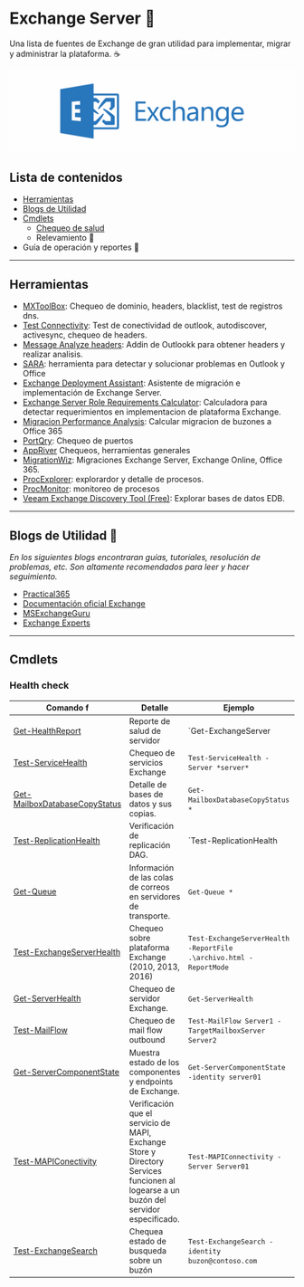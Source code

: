 Exchange Server :e-mail:
=======================================================================
Una lista de fuentes de Exchange de gran utilidad para implementar, migrar y administrar la plataforma. :coffee:

![Exchange Server](https://github.com/yin-yang/Exchange/blob/master/resources/exchange.png)

## Lista de contenidos 

* [Herramientas](https://github.com/yin-yang/Exchange/#Herramientas)
* [Blogs de Utilidad](https://github.com/yin-yang/Exchange/#Blogs-de-utilidad)
* [Cmdlets](https://github.com/yin-yang/Exchange/#Cmdlets)
  * [Chequeo de salud](https://github.com/yin-yang/Exchange/#Health-Check)
  * Relevamiento :construction:
* Guía de operación y reportes :construction:

---

## Herramientas

* [MXToolBox](https://mxtoolbox.com/): Chequeo de dominio, headers, blacklist, test de registros dns.
* [Test Connectivity](https://www.testconnectivity.microsoft.com/): Test de conectividad de outlook, autodiscover, activesync, chequeo de headers.
* [Message Analyze headers](https://appsource.microsoft.com/en-us/product/office/WA104005406): Addin de Outlookk para obtener headers y realizar analisis.
* [SARA](https://diagnostics.outlook.com/#/): herramienta para detectar y solucionar problemas en Outlook y Office
* [Exchange Deployment Assistant](https://docs.microsoft.com/en-us/exchange/exchange-deployment-assistant?view=exchserver-2019): Asistente de migración e implementación de Exchange Server.
* [Exchange Server Role Requirements Calculator](https://gallery.technet.microsoft.com/Exchange-2013-Server-Role-f8a61780): Calculadora para detectar requerimientos en implementacion de plataforma Exchange.
* [Migracion Performance Analysis](https://blogs.technet.microsoft.com/exchange/2014/03/24/mailbox-migration-performance-analysis/): Calcular migracion de buzones a Office 365
* [PortQry](https://www.microsoft.com/en-us/download/details.aspx?id=24009): Chequeo de puertos
* [AppRiver](https://tools.appriver.com/) Chequeos, herramientas generales
* [MigrationWiz](https://www.bittitan.com/migrationwiz/why-migrationwiz/): Migraciones Exchange Server, Exchange Online, Office 365.
* [ProcExplorer](https://docs.microsoft.com/en-us/sysinternals/downloads/process-explorer): explorardor y detalle de procesos.
* [ProcMonitor](https://docs.microsoft.com/en-us/sysinternals/downloads/procmon): monitoreo de procesos
* [Veeam Exchange Discovery Tool (Free)](https://www.veeam.com/blog/how-to-free-exchange-discovery-tool-helps-admin.html>): Explorar bases de datos EDB.

---

## Blogs de Utilidad :gem:

*En los siguientes blogs encontraran guías, tutoriales, resolución de problemas, etc. Son altamente recomendados para leer y hacer seguimiento.*

* [Practical365](https://practical365.com)
* [Documentación oficial Exchange](https://docs.microsoft.com/en-us/exchange/) 
* [MSExchangeGuru](http://msexchangeguru.com/)
* [Exchange Experts](https://www.experts-exchange.com/)

---

## Cmdlets

### Health check








| Comando                                                                                        f                                                                         | Detalle                                                                                                                               | Ejemplo                                                                          | Versión                   |
| ------------------------------------------------------------------------------------------------------------------------------------------------------------------------ | ------------------------------------------------------------------------------------------------------------------------------------- | -------------------------------------------------------------------------------- | ------------------------- |
| [Get-HealthReport](https://docs.microsoft.com/en-us/powershell/module/exchange/server-health-and-performance/get-healthreport?view=exchange-ps)                          | Reporte de salud de servidor                                                                                                          | `Get-ExchangeServer | Get-HealthReport`                                          | Exchange 2013 o Superior  |
| [Test-ServiceHealth](https://docs.microsoft.com/en-us/powershell/module/exchange/server-health-and-performance/test-servicehealth?view=exchange-ps)                      | Chequeo de servicios Exchange                                                                                                         | `Test-ServiceHealth -Server *server*`                                            | Exchange 2010 o Superior  |
| [Get-MailboxDatabaseCopyStatus](https://docs.microsoft.com/en-us/powershell/module/exchange/database-availability-groups/get-mailboxdatabasecopystatus?view=exchange-ps) | Detalle de bases de datos y sus copias.                                                                                               | `Get-MailboxDatabaseCopyStatus *`                                                | Exchange 2010 o superior  |
| [Test-ReplicationHealth](https://docs.microsoft.com/en-us/powershell/module/exchange/database-availability-groups/test-replicationhealth?view=exchange-ps)               | Verificación de replicación DAG.                                                                                                      | `Test-ReplicationHealth | ? {$_.result -like "*error*" | select -expand error }` | Exchange 2010 o superior  |
| [Get-Queue](https://docs.microsoft.com/en-us/powershell/module/exchange/mail-flow/get-queue?view=exchange-ps)                                                            | Información de las colas de correos en servidores de transporte.                                                                      | `Get-Queue *`                                                                    | Exchange 2010 o Superior  |
| [Test-ExchangeServerHealth](https://github.com/yin-yang/Exchange/blob/master/Test-ExchangeServerHealth.ps1)                                                              | Chequeo  sobre plataforma Exchange (2010, 2013, 2016)                                                                                 | `Test-ExchangeServerHealth -ReportFile .\archivo.html -ReportMode`               | Exchange 2010 o superior  |
| [Get-ServerHealth](https://docs.microsoft.com/en-us/powershell/module/exchange/server-health-and-performance/get-serverhealth?view=exchange-ps)                          | Chequeo de servidor Exchange.                                                                                                         | `Get-ServerHealth`                                                               | Exchange 2013 o superior  |
| [Test-MailFlow](https://docs.microsoft.com/en-us/powershell/module/exchange/mail-flow/Test-Mailflow?view=exchange-ps)                                                    | Chequeo de mail flow outbound                                                                                                         | `Test-MailFlow Server1 -TargetMailboxServer Server2`                             | Exchange 2010 o superior  |
| [Get-ServerComponentState](https://docs.microsoft.com/en-us/powershell/module/exchange/server-health-and-performance/get-servercomponentstate?view=exchange-ps)          | Muestra estado de los componentes y endpoints de Exchange.                                                                            | `Get-ServerComponentState -identity server01`                                    | Exchange 2013 o superior. |
| [Test-MAPIConectivity](https://docs.microsoft.com/en-us/powershell/module/exchange/mailboxes/Test-MAPIConnectivity?view=exchange-ps)                                     | Verificación que el servicio de MAPI, Exchange Store y Directory Services funcionen al logearse a un buzón del servidor especificado. | `Test-MAPIConnectivity -Server Server01`                                         | Exchange 2010 o superior  |
| [Test-ExchangeSearch](https://docs.microsoft.com/en-us/powershell/module/exchange/mailbox-databases-and-servers/test-exchangesearch?view=exchange-ps)                    | Chequea estado de busqueda sobre un buzón                                                                                             | `Test-ExchangeSearch -identity buzon@contoso.com`                                | Exchange 2010 o superior  |